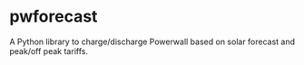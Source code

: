 # pwforecast
A Python library to charge/discharge Powerwall based on solar forecast and peak/off peak tariffs. 
